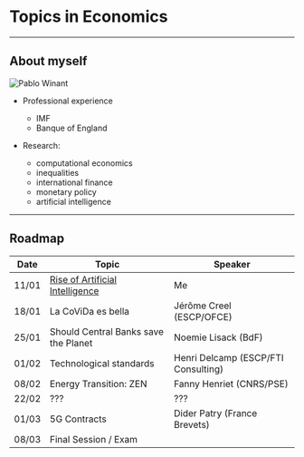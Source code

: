 # Topics in Economics

---

## About myself

![Pablo Winant](0_girafes.jpg)<!-- .element height="45%" width="45%" -->

- Professional experience
  - IMF
  - Banque of England

- Research:
  - computational economics
  - inequalities
  - international finance
  - monetary policy
  - artificial intelligence

----

## Roadmap

| Date  | Topic                                              | Speaker                             |
| ----- | -------------------------------------------------- | ----------------------------------- |
| 11/01 | [Rise of Artificial Intelligence](rise_of_ai.html) | Me                                  |
| 18/01 | La CoViDa es bella                                 | Jérôme Creel (ESCP/OFCE)            |
| 25/01 | Should Central Banks save the Planet               | Noemie Lisack (BdF)                 |
| 01/02 | Technological standards                            | Henri Delcamp (ESCP/FTI Consulting) |
| 08/02 | Energy Transition: ZEN                             | Fanny Henriet (CNRS/PSE)            |
| 22/02 | ???                                                | ???                                 |
| 01/03 | 5G Contracts                                       | Dider Patry (France Brevets)        |
| 08/03 | Final Session / Exam                               |                                     |
